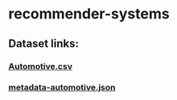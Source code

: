 # recommender-systems

## Dataset links:
### [Automotive.csv](https://datarepo.eng.ucsd.edu/mcauley_group/data/amazon_v2/categoryFilesSmall/Automotive.csv)
### [metadata-automotive.json](https://datarepo.eng.ucsd.edu/mcauley_group/data/amazon_v2/metaFiles2/meta_Automotive.json.gz)
